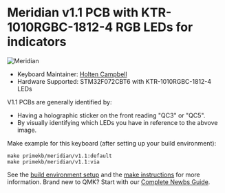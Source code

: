 # Meridian v1.1 PCB with KTR-1010RGBC-1812-4 RGB LEDs for indicators

![Meridian](https://cdn.shopify.com/s/files/1/2016/1211/files/IMG_0934.JPG?v=1612649071)

* Keyboard Maintainer: [Holten Campbell](https://github.com/holtenc)
* Hardware Supported: STM32F072CBT6 with KTR-1010RGBC-1812-4 LEDs

V1.1 PCBs are generally identified by:
* Having a holographic sticker on the front reading "QC3" or "QC5".
* By visually identifying which LEDs you have in reference to the abvove image. 

Make example for this keyboard (after setting up your build environment):

    make primekb/meridian/v1.1:default
    make primekb/meridian/v1.1:via

See the [build environment setup](https://docs.qmk.fm/#/getting_started_build_tools) and the [make instructions](https://docs.qmk.fm/#/getting_started_make_guide) for more information. Brand new to QMK? Start with our [Complete Newbs Guide](https://docs.qmk.fm/#/newbs).
